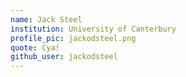 ```yaml
---
name: Jack Steel
institution: University of Canterbury
profile_pic: jackodsteel.png
quote: Cya!
github_user: jackodsteel
---
```

